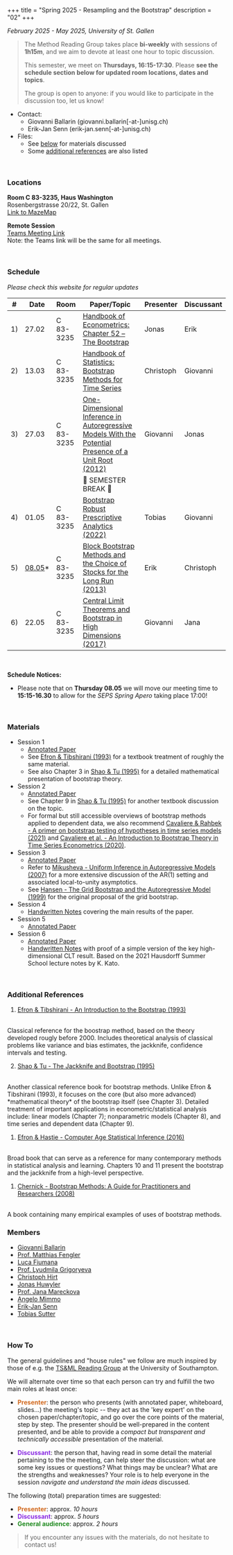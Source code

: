 +++
title = "Spring 2025 - Resampling and the Bootstrap"
description = "02"
+++

_February 2025 - May 2025, University of St. Gallen_

> The Method Reading Group takes place __bi-weekly__ with sessions of __1h15m__, and we aim to devote at least one hour to topic discussion. 
> 
> This semester, we meet on __Thursdays, 16:15-17:30__. Please **see the schedule section below for updated room locations, dates and topics**.
> 
> The group is open to anyone: if you would like to participate in the discussion too, let us know!

* Contact: 
    * Giovanni Ballarin (<a>giovanni.ballarin[-at-]unisg.ch</a>)
    * Erik-Jan Senn (<a>erik-jan.senn[-at-]unisg.ch</a>)
* Files:
    * See [below](#materials) for materials discussed
    * Some [additional references](#additional-references) are also listed 

<br>

### <i class="bi bi-geo-fill"></i> Locations

<!-- #### Main Room: -->

**Room C 83-3235, Haus Washington**<br>
Rosenbergstrasse 20/22, St. Gallen
<br>
[Link to MazeMap <i class="bi bi-box-arrow-up-right"></i>](https://link.mazemap.com/waU61yBJ)

<!-- **Room C 83-1235, Haus Washington**<br>
Rosenbergstrasse 20/22, St. Gallen<br>
[Link to MazeMap <i class="bi bi-box-arrow-up-right"></i>](https://link.mazemap.com/waU61yBJ)

> At the main foyer of the building, take the right door (coming from the street) towards the decorated staircase.<br>
> The seminar room is on the 1st floor (just above the steps), in front of the first elevator. -->

<!-- ##### Other: -->

**Remote Session**<br>
[Teams Meeting Link <i class="bi bi-box-arrow-up-right"></i>](https://teams.microsoft.com/l/meetup-join/19%3ameeting_ZDY4NGY2YTQtMmYxOS00YzA5LWIwZDgtMmU0ZjNlYzljZTJj%40thread.v2/0?context=%7b%22Tid%22%3a%22a7262e59-1b56-4f5a-a412-6f07181f48ee%22%2c%22Oid%22%3a%22b6a64a0e-4fc2-48fd-a2df-b8da9d3d9dff%22%7d)
<br>
Note: the Teams link will be the same for all meetings.

<br>

### <i class="bi bi-calendar-week"></i> Schedule

*Please check this website for regular updates*

| # | Date | Room | Paper/Topic | Presenter | Discussant |
| --- | --- | --- | --- | --- | --- |
| 1) | 27.02 | C 83-3235 | [Handbook of Econometrics: Chapter 52 – The Bootstrap](https://www.sciencedirect.com/science/article/pii/S157344120105005X) | Jonas | Erik |
| 2) | 13.03 | C 83-3235 | [Handbook of Statistics: Bootstrap Methods for Time Series](https://www.sciencedirect.com/science/article/abs/pii/B9780444538581000016) | Christoph | Giovanni |
| 3) | 27.03 | C 83-3235 | [One-Dimensional Inference in Autoregressive Models With the Potential Presence of a Unit Root (2012)](https://onlinelibrary.wiley.com/doi/abs/10.3982/ECTA9371) | Giovanni | Jonas | 
| | | | 🌻 SEMESTER BREAK 🌻 | | |
| 4) | 01.05 | C 83-3235 | [Bootstrap Robust Prescriptive Analytics (2022)](https://link.springer.com/article/10.1007/s10107-021-01679-2) | Tobias | Giovanni |
| 5) | <u>08.05</u>* | C 83-3235 | [Block Bootstrap Methods and the Choice of Stocks for the Long Run (2013)](https://www.tandfonline.com/doi/abs/10.1080/14697688.2012.713115) | Erik | Christoph |
| 6) | 22.05 | C 83-3235 | [Central Limit Theorems and Bootstrap in High Dimensions (2017)](https://www.jstor.org/stable/26362255) | Giovanni | Jana |

<!--  --->
<br>

**Schedule Notices:**
* Please note that on **Thursday 08.05** we will move our meeting time to **15:15-16.30** to allow for the _SEPS Spring Apero_ taking place 17:00!

<br>

### <i class="bi bi-file-earmark-arrow-down"></i> Materials

<!-- <div class="ul_relaxed"> -->

* Session 1
  * [<i class="bi bi-file-earmark-pdf"></i> Annotated Paper](https://www.dropbox.com/scl/fi/8n6xgqa1ubc12ayasalvo/Horowitz-2001-The-Bootstrap.pdf?rlkey=vfur94bfqub26t7attx4mrahq&dl=0)
  * See [Efron & Tibshirani (1993)](#additional-references) for a textbook treatment of roughly the same material.
  * See also Chapter 3 in [Shao & Tu (1995)](#additional-references) for a detailed mathematical presentation of bootstrap theory.
* Session 2
  * [<i class="bi bi-file-earmark-pdf"></i> Annotated Paper](https://www.dropbox.com/scl/fi/saam204boof9rtfjeeipn/Kreiss_and_lahiri_Bootstrap_Methods_for_Time_Series.pdf?rlkey=tn1s80ut0koy5df0bcm6u7vv9&dl=0) 
  * See Chapter 9 in [Shao & Tu (1995)](#additional-references) for another textbook discussion on the topic.
  * For formal but still accessible overviews of bootstrap methods applied to dependent data, we also recommend [Cavaliere & Rahbek - A primer on bootstrap testing of hypotheses in time series models (2021)](https://www.cambridge.org/core/journals/econometric-theory/article/primer-on-bootstrap-testing-of-hypotheses-in-time-series-models-with-an-application-to-double-autoregressive-models/548BB1B24F273EB873AB5C6F190745A5) and [Cavaliere et al. - An Introduction to Bootstrap Theory in Time Series Econometrics (2020)](https://www.economics.ku.dk/research/publications/wp/dp-2020/2002.pdf). 
* Session 3
  * [<i class="bi bi-file-earmark-pdf"></i> Annotated Paper](https://www.dropbox.com/scl/fi/gma9iuvx30q5em8ierlhj/Mikusheva_-_2012_-_One-Dimensional_Inference_in_Autoregressive_Models.pdf?rlkey=2oreckxkgshy3agjtcy2wrl6u&dl=0)
  * Refer to [Mikusheva - Uniform Inference in Autoregressive Models (2007)](https://onlinelibrary.wiley.com/doi/abs/10.1111/j.1468-0262.2007.00798.x) for a more extensive discussion of the AR(1) setting and associated local-to-unity asymptotics.
  * See [Hansen - The Grid Bootstrap and the Autoregressive Model (1999)](https://www.mitpressjournals.org/doi/10.1162/003465399558463) for the original proposal of the grid bootstrap.
* Session 4
  * [<i class="bi bi-file-earmark-pdf"></i> Handwritten Notes](https://www.dropbox.com/scl/fi/0vphtpi0yxt2thfezfsuv/Notes-Bootstrap-robust-prescriptive-analytics-2022.pdf?rlkey=1kt8x5rmdvp6hnr6ou7hgzygi&dl=0) covering the main results of the paper.
* Session 5
  * [<i class="bi bi-file-earmark-pdf"></i> Annotated Paper](https://www.dropbox.com/scl/fi/cscwgrzold8h5ateusxt8/Cogneau-et-al.-2013-Block-bootstrap-methods-and-the-choice-of-stocks-for-the-long-run.pdf?rlkey=3gi1fqldjqto6ohtqbu4dkyj5&dl=0)
* Session 6
  * [<i class="bi bi-file-earmark-pdf"></i> Annotated Paper](https://www.dropbox.com/scl/fi/0ko4dqtniylg2efkvux79/Chernozhukov-et-al.-2017-Central-Limit-Theorems-and-Bootstrap-in-High-Dimensions.pdf?rlkey=p5odhrjdkf5hjttrsj2myb2f0&dl=0)
  * [<i class="bi bi-file-earmark-pdf"></i> Handwritten Notes](https://www.dropbox.com/scl/fi/8wlaebq4fy4yajdrbxxzd/CKK-2017-Simple-HD-CLT-Proof.pdf?rlkey=wdzwa8sxf94ho8stplilfgjr5&dl=0) with proof of a simple version of the key high-dimensional CLT result. Based on the 2021 Hausdorff Summer School lecture notes by K. Kato.
<!-- 
* Session ?
  * TBD 
-->

<!-- </div> -->

<br>

### <i class="bi bi-book"></i> Additional References

1. [Efron & Tibshirani - An Introduction to the Bootstrap (1993)](https://www.dropbox.com/scl/fi/8gapprsv0zb4c20qignmf/An-Introduction-to-the-Bootstrap-Bradley-Efron-R.J.-Tibshirani.pdf?rlkey=qeit62j92cay09c8n6a5rn2y6&st=2hkn42b9&dl=0)
<br>
Classical reference for the boostrap method, based on the theory developed rougly before 2000. Includes theoretical
analysis of classical problems like variance and bias estimates, the jackknife, confidence intervals and testing.

2. [Shao & Tu - The Jackknife and Bootstrap (1995)](https://www.dropbox.com/scl/fi/mfxzv05x8a8ytl3ctkr50/The-Jackknife-and-Bootstrap-Jun-Shao-Dongsheng-Tu.pdf?rlkey=fq536ao5qc52zdu6xinivalye&dl=0)
<br>
Another classical reference book for bootstrap methods. Unlike Efron & Tibshirani (1993), it focuses on the core (but also more advanced) *mathematical theory* of the bootstrap itself (see Chapter 3).
Detailed treatment of important applications in econometric/statistical analysis include: linear models (Chapter 7); nonparametric models (Chapter 8), and time series and dependent data (Chapter 9).

1. [Efron & Hastie - Computer Age Statistical Inference (2016)](https://www.dropbox.com/scl/fi/gdahxft7m28e8y2hkj0ls/Computer-Age-Statistical-Inference-Algorithms-Evidence-and-Data-Science-Bradley-Efron-Trevor-Hastie.pdf?rlkey=s3qw6zkzxm0x8dvhq1r1op4rq&st=rm6tkiqo&dl=0)
<br>
Broad book that can serve as a reference for many contemporary methods in statistical analysis and learning. Chapters 10 and 11 present the bootstrap and the jackknife from a high-level perspective.


1. [Chernick - Bootstrap Methods: A Guide for Practitioners and Researchers (2008)](https://www.dropbox.com/scl/fi/8bnte3xj1080mhbn2by8s/Bootstrap-methods-a-guide-for-practitioners-and-researchers-Michael-R.-Chernick.pdf?rlkey=r60mp09u7cp9ejqfje3v8cgtz&dl=0)
<br>
A book containing many empirical examples of uses of bootstrap methods.

<br>

### <i class="bi bi-person-arms-up"></i> Members

* [Giovanni Ballarin](https://www.unisg.ch/en/university/about-us/organisation/detail/person-id/7ab0798f-b9c2-43f8-9eb9-1f7b55e4c0e5/)
* [Prof. Matthias Fengler](https://www.unisg.ch/en/university/about-us/organisation/detail/person-id/3e7ac83f-fd93-4e9e-be2f-b7199ab9f856/)
* [Luca Fiumana](https://www.unisg.ch/en/university/about-us/organisation/detail/person-id/40c7b2ca-71ac-441e-b8a5-0872a0c4dc0c/)
* [Prof. Lyudmila Grigoryeva](https://www.unisg.ch/en/university/about-us/organisation/detail/person-id/29fa04c7-1a51-43a6-a7ba-d300c0a661d9/)
* [Christoph Hirt](https://www.unisg.ch/de/universitaet/ueber-uns/organisation/detail/person-id/b66a8694-8d7b-4e1f-9aad-4b6df98139a5/)
* [Jonas Huwyler](https://www.unisg.ch/en/university/about-us/organisation/detail/person-id/8781ed48-6079-41f8-aa70-dbb0eeca6c77/)
* [Prof. Jana Mareckova](https://www.unisg.ch/en/university/about-us/organisation/detail/person-id/eba7af93-43af-4acb-8f8e-f05f32160c8b/)
* [Angelo Mimmo](https://www.unisg.ch/en/university/about-us/organisation/detail/person-id/4b1bc71c-2232-444a-970e-2a13baccf6bb/)
* [Erik-Jan Senn](https://www.unisg.ch/en/university/about-us/organisation/detail/person-id/4adb255c-5631-4b30-97f5-9f73617cbfdb/)
* [Tobias Sutter](https://sites.google.com/view/suttert/)

<br>

### <i class="bi bi-info-circle"></i> How To

The general guidelines and "house rules" we follow are much inspired by those of e.g. the [TS&ML Reading Group](https://www.personal.soton.ac.uk/cz1y20/Reading_Group/mlts-group-2023.html) at the University of Southampton.

We will alternate over time so that each person can try and fulfill the two main roles at least once:

* <b style="color: chocolate">Presenter</b>: the person who presents (with annotated paper, whiteboard, slides...) the meeting's topic -- they act as the 'key expert' on the chosen paper/chapter/topic, and go over the core points of the material, step by step. The presenter should be well-prepared in the content presented, and be able to provide a _compact but transparent and technically accessible_ presentation of the material.
    
* <b style="color: blueviolet">Discussant</b>: the person that, having read in some detail the material pertaining to the the meeting, can help steer the discussion: what are some key issues or questions? What things may be unclear? What are the strengths and weaknesses? Your role is to help everyone in the session *navigate and understand the main ideas* discussed.

The following (total) preparation times are suggested:

+ <b style="color: chocolate">Presenter</b>: approx. *10 hours*
+ <b style="color: blueviolet">Discussant</b>: approx. *5 hours*
+ <b style="color: forestgreen">General audience</b>: approx. *2 hours*

> If you encounter any issues with the materials, do not hesitate to contact us!

</div>